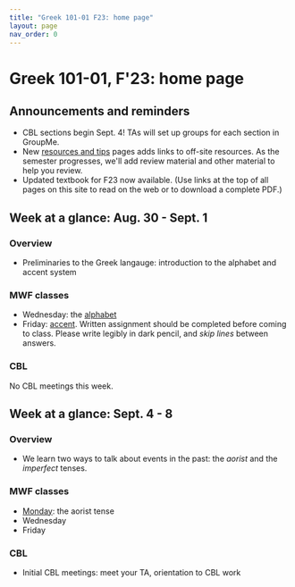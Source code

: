 ```yaml
---
title: "Greek 101-01 F23: home page"
layout: page
nav_order: 0
---
```




# Greek 101-01, F'23: home page



## Announcements and reminders

- CBL sections begin Sept. 4! TAs will set up groups for each section in GroupMe.
- New [resources and tips](./resources/) pages adds links to off-site resources.  As the semester progresses, we'll add review material and other material to help you review.
- Updated textbook for F23 now available. (Use links at the top of all pages on this site to read on the web or to download a complete PDF.)




## Week at a glance: Aug. 30 - Sept. 1

### Overview

- Preliminaries to the Greek langauge: introduction to the alphabet and accent system

### MWF classes

- Wednesday: the [alphabet](./classes/module1/intro/)
- Friday: [accent](./classes/module1/accent/). Written assignment should be completed before coming to class. Please write legibly in dark pencil, and *skip lines* between answers.


### CBL

No CBL meetings this week.



## Week at a glance: Sept. 4 - 8

### Overview

- We learn two ways to talk about events in the past: the *aorist* and the *imperfect* tenses.


### MWF classes

- [Monday](./classes/module1/aorist/): the aorist tense
- Wednesday
- Friday



### CBL

- Initial CBL meetings: meet your TA, orientation to CBL work
